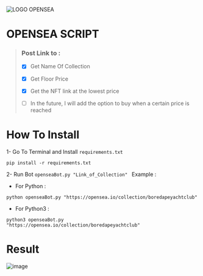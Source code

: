 ![LOGO OPENSEA](https://user-images.githubusercontent.com/53188622/154032233-26936886-095b-4a79-a7f6-b4434c727315.png)

# OPENSEA SCRIPT  

> ### Post Link to :
>
> - [x] Get Name Of Collection
>
> - [x] Get Floor Price
>
> - [x] Get the NFT link at the lowest price
>
> - [ ] In the future, I will add the option to buy when a certain price is reached

# How To Install 

1- Go To Terminal and Install `requirements.txt`
```
pip install -r requirements.txt
```
2- Run Bot `openseaBot.py "Link_of_Collection" ` Example :
  - For Python :
```
python openseaBot.py "https://opensea.io/collection/boredapeyachtclub"
```
  - For Python3 :
```
python3 openseaBot.py "https://opensea.io/collection/boredapeyachtclub"
```

# Result
![image](https://user-images.githubusercontent.com/53188622/154037850-ef62c407-d592-488c-8c06-4b84a704ed81.png)

